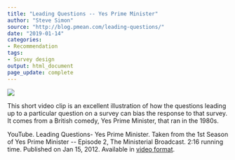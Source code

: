 ```yaml
---
title: "Leading Questions -- Yes Prime Minister"
author: "Steve Simon"
source: "http://blog.pmean.com/leading-questions/"
date: "2019-01-14"
categories:
- Recommendation
tags:
- Survey design
output: html_document
page_update: complete
---
```


![](http://www.pmean.com/new-images/19/leading-questions01.png)

<div class="notes">

This short video clip is an excellent illustration of how the questions leading up to a particular question on a survey can bias the response to that survey. It comes from a British comedy, Yes Prime Minister, that ran in the 1980s.

YouTube. Leading Questions- Yes Prime Minister. Taken from the 1st Season of Yes Prime Minister -- Episode 2, The Ministerial Broadcast. 2:16 running time. Published on Jan 15, 2012. Available in [video format][you1].

[you1]: https://www.youtube.com/watch?v=G0ZZJXw4MTA

</div>
